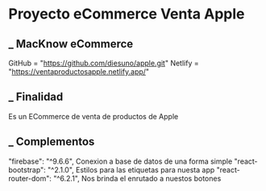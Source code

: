 # Proyecto eCommerce Venta Apple

## _ MacKnow eCommerce

GitHub = "https://github.com/diesuno/apple.git"
Netlify = "https://ventaproductosapple.netlify.app/"

## _ Finalidad

Es un ECommerce de venta de productos de Apple

## _ Complementos

"firebase": "^9.6.6", Conexion a base de datos de una forma simple
"react-bootstrap": "^2.1.0", Estilos para las etiquetas para nuesta app
"react-router-dom": "^6.2.1", Nos brinda el enrutado a nuestos botones